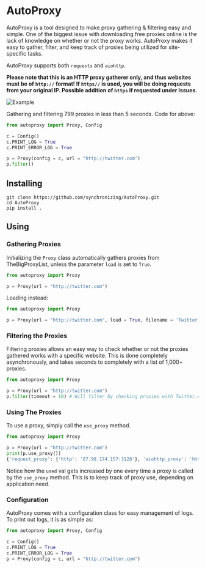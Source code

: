 # AutoProxy

AutoProxy is a tool designed to make proxy gathering & filtering easy and simple. One of the biggest issue with downloading free proxies online is the lack of knowledge on whether or not the proxy works. AutoProxy makes it easy to gather, filter, and keep track of proxies being utilized for site-specific tasks.

AutoProxy supports both `requests` and `aiohttp`. 

**Please note that this is an HTTP proxy gatherer only, and thus websites must be of ```http://``` format! If ```https//``` is used, you will be doing requests from your original IP. Possible addition of ```https``` if requested under Issues.**

![Example](https://i.imgur.com/DcbcfM4.png)

Gathering and filtering 799 proxies in less than 5 seconds. Code for above:

```Python
from autoproxy import Proxy, Config

c = Config()
c.PRINT_LOG = True
c.PRINT_ERROR_LOG = True

p = Proxy(config = c, url = "http://twitter.com")
p.filter()
```

## Installing

```
git clone https://github.com/synchronizing/AutoProxy.git
cd AutoProxy
pip install .
```

## Using

### Gathering Proxies

Initializing the `Proxy` class automatically gathers proxies from TheBigProxyList, unless the parameter `load` is set to `True`.
```Python
from autoproxy import Proxy

p = Proxy(url = "http://twitter.com")
```

Loading instead:

```Python
from autoproxy import Proxy

p = Proxy(url = "http://twitter.com", load = True, filename = 'Twitter', directory = '/')
```

### Filtering the Proxies

Filtering proxies allows an easy way to check whether or not the proxies gathered works with a specific website. This is done completely asynchronously, and takes seconds to completely with a list of 1,000+ proxies.

```Python
from autoproxy import Proxy

p = Proxy(url = "http://twitter.com")
p.filter(timeout = 10) # Will filter by checking proxies with Twitter.com
```

### Using The Proxies

To use a proxy, simply call the `use_proxy` method.

```Python
from autoproxy import Proxy

p = Proxy(url = "http://twitter.com")
print(p.use_proxy())
{'request_proxy': {'http': '87.98.174.157:3128'}, 'aiohttp_proxy': 'http://87.98.174.157:3128', 'pull_time': 0.24773406982421875, 'used': 1}
```

Notice how the `used` val gets increased by one every time a proxy is called by the `use_proxy` method. This is to keep track of proxy use, depending on application need.

### Configuration

AutoProxy comes with a configuration class for easy management of logs. To print out logs, it is as simple as:

```Python
from autoproxy import Proxy, Config

c = Config()
c.PRINT_LOG = True
c.PRINT_ERROR_LOG = True
p = Proxy(config = c, url = "http://twitter.com")
```
